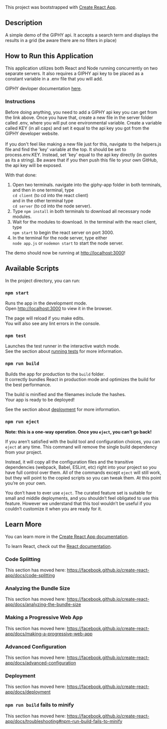 This project was bootstrapped with [Create React App](https://github.com/facebook/create-react-app).

## Description

A simple demo of the GIPHY api. It accepts a search term and displays the results in a grid (be aware there are no filters in place)

## How to Run this Application

This application utilizes both React and Node running concurrently on two separate servers. It also requires a GIPHY api key to be placed as a constant variable in a .env file that you will add.

GIPHY devloper documentation [here](https://developers.giphy.com/).

### Instructions
Before doing anything, you need to add a GIPHY api key you can get from the link above. Once you have that, create a new file in the server folder called .env, where you will put one environmental variable.
Create a variable called KEY (in all caps) and set it equal to the api key you got from the GIPHY developer website. <br /><br />
If you don't feel like making a new file just for this, navigate to the helpers.js file and find the 'key' variable at the top. It should be set to process.env.KEY. Instead, set 'key' equal to the api key directly (in quotes as its a string). Be aware that if you then push this file to your own GitHub, the api key will be exposed.

With that done:

1. Open two terminals. navigate into the giphy-app folder in both terminals, and then in one terminal, type<br />
```cd client``` (to cd into the react client)<br />
and in the other terminal type<br />
```cd server``` (to cd into the node server).
2. Type ```npm install``` in both terminals to download all necessary node modules.
3. Wait for the modules to download. In the terminal with the react client, type<br />
```npm start``` to begin the react server on port 3000.
4. In the terminal for the node server, type either<br />
```node app.js``` or ```nodemon start``` to start the node server.

The demo should now be running at [http://localhost:3000](http://localhost:3000)!

## Available Scripts

In the project directory, you can run:

### `npm start`

Runs the app in the development mode.<br />
Open [http://localhost:3000](http://localhost:3000) to view it in the browser.

The page will reload if you make edits.<br />
You will also see any lint errors in the console.

### `npm test`

Launches the test runner in the interactive watch mode.<br />
See the section about [running tests](https://facebook.github.io/create-react-app/docs/running-tests) for more information.

### `npm run build`

Builds the app for production to the `build` folder.<br />
It correctly bundles React in production mode and optimizes the build for the best performance.

The build is minified and the filenames include the hashes.<br />
Your app is ready to be deployed!

See the section about [deployment](https://facebook.github.io/create-react-app/docs/deployment) for more information.

### `npm run eject`

**Note: this is a one-way operation. Once you `eject`, you can’t go back!**

If you aren’t satisfied with the build tool and configuration choices, you can `eject` at any time. This command will remove the single build dependency from your project.

Instead, it will copy all the configuration files and the transitive dependencies (webpack, Babel, ESLint, etc) right into your project so you have full control over them. All of the commands except `eject` will still work, but they will point to the copied scripts so you can tweak them. At this point you’re on your own.

You don’t have to ever use `eject`. The curated feature set is suitable for small and middle deployments, and you shouldn’t feel obligated to use this feature. However we understand that this tool wouldn’t be useful if you couldn’t customize it when you are ready for it.

## Learn More

You can learn more in the [Create React App documentation](https://facebook.github.io/create-react-app/docs/getting-started).

To learn React, check out the [React documentation](https://reactjs.org/).

### Code Splitting

This section has moved here: https://facebook.github.io/create-react-app/docs/code-splitting

### Analyzing the Bundle Size

This section has moved here: https://facebook.github.io/create-react-app/docs/analyzing-the-bundle-size

### Making a Progressive Web App

This section has moved here: https://facebook.github.io/create-react-app/docs/making-a-progressive-web-app

### Advanced Configuration

This section has moved here: https://facebook.github.io/create-react-app/docs/advanced-configuration

### Deployment

This section has moved here: https://facebook.github.io/create-react-app/docs/deployment

### `npm run build` fails to minify

This section has moved here: https://facebook.github.io/create-react-app/docs/troubleshooting#npm-run-build-fails-to-minify
